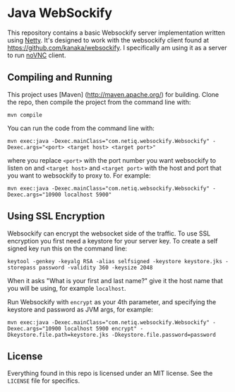 Java WebSockify
===============

This repository contains a basic Websockify server implementation
written using [Netty](http://netty.io).  It's designed to work with the websockify
client found at https://github.com/kanaka/websockify.  I specifically am using it as
a server to run [noVNC](http://kanaka.github.com/noVNC/) client.

Compiling and Running
---------------------

This project uses [Maven] (http://maven.apache.org/) for building.  Clone the repo, then compile
the project from the command line with:
    
    mvn compile
    
You can run the code from the command line with:

    mvn exec:java -Dexec.mainClass="com.netiq.websockify.Websockify" -Dexec.args="<port> <target host> <target port>"
    
where you replace `<port>` with the port number you want websockify to listen on and `<target host>` and `<target port>`
with the host and port that you want to websockify to proxy to.  For example:

    mvn exec:java -Dexec.mainClass="com.netiq.websockify.Websockify" -Dexec.args="10900 localhost 5900"


Using SSL Encryption
--------------------
Websockify can encrypt the websocket side of the traffic.  To use SSL encryption you first
need a keystore for your server key.  To create a self signed key run this on the command line:

    keytool -genkey -keyalg RSA -alias selfsigned -keystore keystore.jks -storepass password -validity 360 -keysize 2048

When it asks "What is your first and last name?" give it the host name that you will be using, for example `localhost`.

Run Websockify with `encrypt` as your 4th parameter, and specifying the keystore and password as JVM args, for example:

    mvn exec:java -Dexec.mainClass="com.netiq.websockify.Websockify" -Dexec.args="10900 localhost 5900 encrypt" -Dkeystore.file.path=keystore.jks -Dkeystore.file.password=password

License
-------

Everything found in this repo is licensed under an MIT license. See
the `LICENSE` file for specifics.
